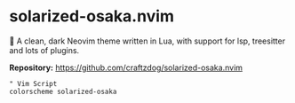 # solarized-osaka.nvim

🏯 A clean, dark Neovim theme written in Lua, with support for lsp, treesitter and lots of plugins.

**Repository:** <https://github.com/craftzdog/solarized-osaka.nvim>

```vim
" Vim Script
colorscheme solarized-osaka
```

<!-- vim: set ft=markdown: -->